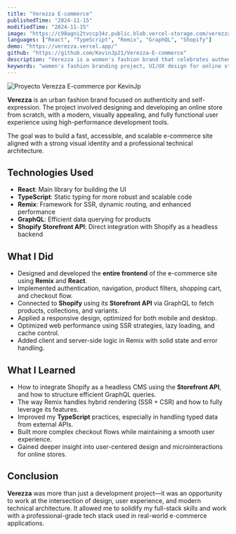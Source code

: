 ```yaml
---
title: "Verezza E-commerce"
publishedTime: "2024-11-15"
modifiedTime: "2024-11-15"
image: "https://c98agni2tvccp34z.public.blob.vercel-storage.com/verezza-hRFo1mfQtbUDRe7YZYBtRbvCb7JsCK.webp"
languages: ["React", "TypeScript", "Remix", "GraphQL", "Shopify"]
demo: "https://verezza.vercel.app/"
github: "https://github.com/KevinJp21/Verezza-E-commerce"
description: "Verezza is a women's fashion brand that celebrates authenticity and urban style. A digital project focused on user experience, modern design, and purposeful branding. Developed by Kevin Julio Pineda."
keywords: "women's fashion branding project, UI/UX design for online store, Verezza urban fashion, e-commerce web development, frontend developer portfolio, user experience design, brand visual identity, fashion for authentic women, Verezza case study, creative digital brand, Kevin Julio Pineda, web developer, responsive website, Remix Framework, React, TypeScript, GraphQL, Shopify, web performance optimization, user experience, full-stack development"
---
```


![Proyecto Verezza E-commerce por KevinJp](https://c98agni2tvccp34z.public.blob.vercel-storage.com/verezza-hRFo1mfQtbUDRe7YZYBtRbvCb7JsCK.webp)

**Verezza** is an urban fashion brand focused on authenticity and self-expression. The project involved designing and developing an online store from scratch, with a modern, visually appealing, and fully functional user experience using high-performance development tools.

The goal was to build a fast, accessible, and scalable e-commerce site aligned with a strong visual identity and a professional technical architecture.

## Technologies Used

- **React**: Main library for building the UI  
- **TypeScript**: Static typing for more robust and scalable code  
- **Remix**: Framework for SSR, dynamic routing, and enhanced performance  
- **GraphQL**: Efficient data querying for products  
- **Shopify Storefront API**: Direct integration with Shopify as a headless backend  

## What I Did

- Designed and developed the **entire frontend** of the e-commerce site using **Remix** and **React**.  
- Implemented authentication, navigation, product filters, shopping cart, and checkout flow.  
- Connected to **Shopify** using its **Storefront API** via GraphQL to fetch products, collections, and variants.  
- Applied a responsive design, optimized for both mobile and desktop.  
- Optimized web performance using SSR strategies, lazy loading, and cache control.  
- Added client and server-side logic in Remix with solid state and error handling.  

## What I Learned

- How to integrate Shopify as a headless CMS using the **Storefront API**, and how to structure efficient GraphQL queries.  
- The way Remix handles hybrid rendering (SSR + CSR) and how to fully leverage its features.  
- Improved my **TypeScript** practices, especially in handling typed data from external APIs.  
- Built more complex checkout flows while maintaining a smooth user experience.  
- Gained deeper insight into user-centered design and microinteractions for online stores.  

## Conclusion

**Verezza** was more than just a development project—it was an opportunity to work at the intersection of design, user experience, and modern technical architecture. It allowed me to solidify my full-stack skills and work with a professional-grade tech stack used in real-world e-commerce applications.

